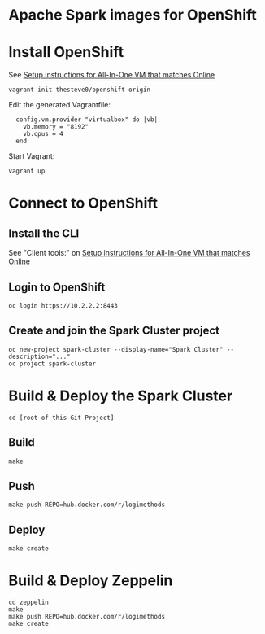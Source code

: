 # Apache Spark images for OpenShift

# Install OpenShift

See [Setup instructions for All-In-One VM that matches Online](https://www.openshift.org/vm/instructions1_2.html)

    vagrant init thesteve0/openshift-origin
    
Edit the generated Vagrantfile:

      config.vm.provider "virtualbox" do |vb|
        vb.memory = "8192"
        vb.cpus = 4
      end
 
Start Vagrant:

    vagrant up

# Connect to OpenShift

## Install the CLI

See "Client tools:" on [Setup instructions for All-In-One VM that matches Online](https://www.openshift.org/vm/instructions1_2.html)

## Login to OpenShift

    oc login https://10.2.2.2:8443
    
## Create and join the Spark Cluster project

    oc new-project spark-cluster --display-name="Spark Cluster" --description="..."
    oc project spark-cluster
    
# Build & Deploy the Spark Cluster

    cd [root of this Git Project]
    
## Build

    make

## Push

    make push REPO=hub.docker.com/r/logimethods
    
## Deploy

    make create

# Build & Deploy Zeppelin

    cd zeppelin
    make
    make push REPO=hub.docker.com/r/logimethods
    make create
